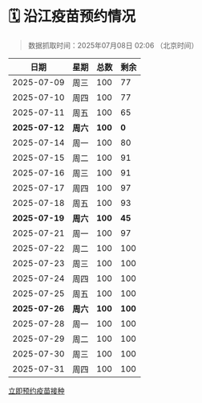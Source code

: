# 🗓️ 沿江疫苗预约情况

> 数据抓取时间：2025年07月08日 02:06 （北京时间）

| 日期 | 星期 | 总数 | 剩余 |
|------|------|------|------|
| 2025-07-09 | 周三 | 100 | 77 |
| 2025-07-10 | 周四 | 100 | 77 |
| 2025-07-11 | 周五 | 100 | 65 |
| **2025-07-12** | **周六** | **100** | **0** |
| 2025-07-14 | 周一 | 100 | 80 |
| 2025-07-15 | 周二 | 100 | 91 |
| 2025-07-16 | 周三 | 100 | 91 |
| 2025-07-17 | 周四 | 100 | 97 |
| 2025-07-18 | 周五 | 100 | 93 |
| **2025-07-19** | **周六** | **100** | **45** |
| 2025-07-21 | 周一 | 100 | 97 |
| 2025-07-22 | 周二 | 100 | 100 |
| 2025-07-23 | 周三 | 100 | 100 |
| 2025-07-24 | 周四 | 100 | 100 |
| 2025-07-25 | 周五 | 100 | 100 |
| **2025-07-26** | **周六** | **100** | **100** |
| 2025-07-28 | 周一 | 100 | 100 |
| 2025-07-29 | 周二 | 100 | 100 |
| 2025-07-30 | 周三 | 100 | 100 |
| 2025-07-31 | 周四 | 100 | 100 |


<div class="button-container">
<a class="btn" href="http://yfzweb.ishequ.net/#/login" target="_blank">立即预约疫苗接种</a>
</div>
